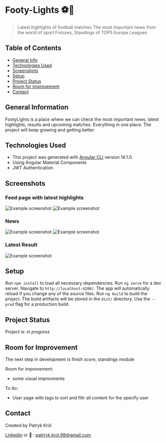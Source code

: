# Footy-Lights ⚽🎥

> Latest highlights of football matches 
> The most important news from the world of sport
> Fixtures, Standings of TOP5 Europe Leagues

## Table of Contents

* [General Info](#general-information)
* [Technologies Used](#technologies-used)
* [Screenshots](#screenshots)
* [Setup](#setup)
* [Project Status](#project-status)
* [Room for Improvement](#room-for-improvement)
* [Contact](#contact)

## General Information

FootyLights is a place where we can check the most important news, latest highlights, results and upcoming matches. Everything in one place.
The project will keep growing and getting better

## Technologies Used

* This project was generated with [Angular CLI](https://github.com/angular/angular-cli) version 14.1.0.
* Using Angular Material Components
* JWT Authentication

## Screenshots

### Feed page with latest highlights

![Example screenshot](./img/1.png)
![Example screenshot](./img/2.png)

### News 

![Example screenshot](./img/3.png)
![Example screenshot](./img/4.png)

### Latest Result

![Example screenshot](./img/5.png)

## Setup

Run `npm install` to load all necessary dependencies.
Run `ng serve` for a dev server. Navigate to `http://localhost:4200/`. The app will automatically reload if you change any of the source files.
Run `ng build` to build the project. The build artifacts will be stored in the `dist/` directory. Use the `--prod` flag for a production build.

## Project Status

Project is: _in progress_

## Room for Improvement

The next step in development is finish score, standings module

Room for improvement:

* some visual improvments

To do:

* User page with tags to sort and filtr all content for the specify user 

## Contact

Created by Patryk Król

[Linkedin](https://www.linkedin.com/in/patryk-krol/) or 📧 : patrtyk.krol.98@gmail.com
